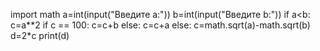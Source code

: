 import math
a=int(input("Введите a:"))
b=int(input("Введите b:"))
if a<b:
    c=a**2
    if c == 100:
        c=c+b
    else:
        c=c+a
else:
    c=math.sqrt(a)-math.sqrt(b)
d=2*c
print(d)
